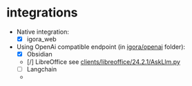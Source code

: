 # integrations

- Native integration: 
    - [x] igora_web

- Using OpenAi compatible endpoint (in [igora/openai](https://github.com/scenaristeur/igora/tree/main/openai) folder):
    - [x] Obsidian
    - [/] LibreOffice see [clients/libreoffice/24.2.1/AskLlm.py](https://github.com/scenaristeur/igora/tree/main/clients/libreoffice/24.2.1/AskLlm.py)
    - [ ] Langchain
    - 